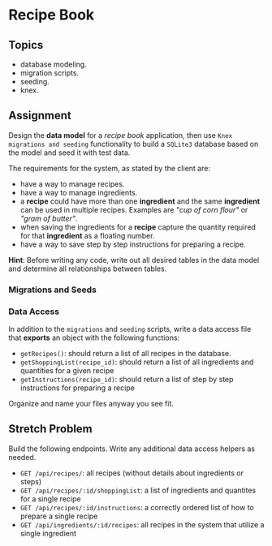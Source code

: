 # Recipe Book

## Topics

- database modeling.
- migration scripts.
- seeding.
- knex.

## Assignment

Design the **data model** for a _recipe book_ application, then use `Knex migrations and seeding` functionality to build a `SQLite3` database based on the model and seed it with test data.

The requirements for the system, as stated by the client are:

- have a way to manage recipes.
- have a way to manage ingredients.
- a **recipe** could have more than one **ingredient** and the same **ingredient** can be used in multiple recipes. Examples are _"cup of corn flour"_ or _"gram of butter"_.
- when saving the ingredients for a **recipe** capture the quantity required for that **ingredient** as a floating number.
- have a way to save step by step instructions for preparing a recipe.

**Hint**: Before writing any code, write out all desired tables in the data model and determine all relationships between tables. 

### Migrations and Seeds

<!-- - Write a migration file that creates all tables necessary to model this data -->
<!-- - Write seed files to populate the tables with test data. **Hint**: Keep your recipes *very* simple or this step could become extremely time consuming. -->

### Data Access

In addition to the `migrations` and `seeding` scripts, write a data access file that **exports** an object with the following functions:

- `getRecipes()`: should return a list of all recipes in the database.
- `getShoppingList(recipe_id)`: should return a list of all ingredients and quantities for a given recipe
- `getInstructions(recipe_id)`: should return a list of step by step instructions for preparing a recipe

Organize and name your files anyway you see fit.

## Stretch Problem

Build the following endpoints. Write any additional data access helpers as needed.

- `GET /api/recipes/`: all recipes (without details about ingredients or steps)
- `GET /api/recipes/:id/shoppingList`: a list of ingredients and quantites for a single recipe
- `GET /api/recipes/:id/instructions`: a correctly ordered list of how to prepare a single recipe
- `GET /api/ingredients/:id/recipes`: all recipes in the system that utilize a single ingredient 
